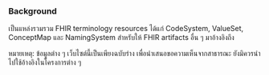 ### Background

เป็นแหล่งรวมรวม FHIR terminology resources ได้แก่ CodeSystem, ValueSet, ConceptMap และ NamingSystem สำหรับให้ FHIR artifacts อื่น ๆ มาอ้างอิงถึง

หมายเหตุ: ข้อมูลต่าง ๆ เว็บไซต์นี้เป็นเพียงฉบับร่าง เพื่อนำเสนอขอความเห็นจากสาธารณะ ยังมิควรนำไปใช้อ้างอิงในโครงการต่าง ๆ
